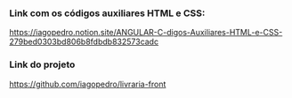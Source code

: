 ### Link com os códigos auxiliares HTML e CSS:
https://iagopedro.notion.site/ANGULAR-C-digos-Auxiliares-HTML-e-CSS-279bed0303bd806b8fdbdb832573cadc

### Link do projeto
https://github.com/iagopedro/livraria-front
